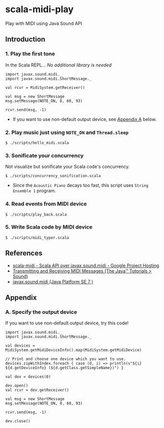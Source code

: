 scala-midi-play
====

Play with MIDI using Java Sound API


## Introduction

### 1. Play the first tone

In the Scala REPL... *No additional library is needed*

```
import javax.sound.midi._
import javax.sound.midi.ShortMessage._

val rcvr = MidiSystem.getReceiver()

val msg = new ShortMessage
msg.setMessage(NOTE_ON, 0, 60, 93)

rcvr.send(msg, -1)
```

- If you want to use non-default output device, see [Appendix A](https://github.com/mogproject/scala-midi-play#a-specify-the-output-device) below.


### 2. Play music just using `NOTE_ON` and `Thread.sleep`

```
$ ./scripts/hello_midi.scala
```

### 3. Sonificate your concurrency

Not visualize but sonificate your Scala code's concurrency.

```
$ ./scripts/concurrency_sonification.scala
```

- Since the `Acoustic Piano` decays too fast, this script uses `String Ensemble 1` program.

### 4. Read events from MIDI device

```
$ ./scripts/play_back.scala
```

### 5. Write Scala code by MIDI device

```
$ ./scripts/midi_typer.scala
```

## References

- [scala-midi - Scala API over javax.sound.midi - Google Project Hosting](https://code.google.com/p/scala-midi/) 
- [Transmitting and Receiving MIDI Messages (The Java™ Tutorials > Sound)](http://docs.oracle.com/javase/tutorial/sound/MIDI-messages.html)
- [javax.sound.midi (Java Platform SE 7 )](http://docs.oracle.com/javase/7/docs/api/javax/sound/midi/package-summary.html)

## Appendix

### A. Specify the output device

If you want to use non-default output device, try this code!

```
import javax.sound.midi._
import javax.sound.midi.ShortMessage._

val devices = MidiSystem.getMidiDeviceInfo().map(MidiSystem.getMidiDevice)

// Print and choose one device which you want to use.
devices.zipWithIndex.foreach { case (d, i) => println(s"${i} ${d.getDeviceInfo} (${d.getClass.getSimpleName})") }

val dev = devices(0)

dev.open()
val rcvr = dev.getReceiver()

val msg = new ShortMessage
msg.setMessage(NOTE_ON, 0, 60, 93)

rcvr.send(msg, -1)

dev.close()
```

